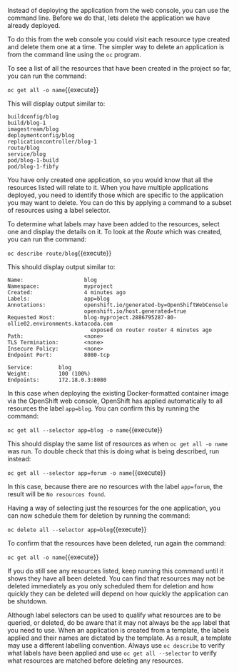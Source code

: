 Instead of deploying the application from the web console, you can use the command line. Before we do that, lets delete the application we have already deployed.

To do this from the web console you could visit each resource type created and delete them one at a time. The simpler way to delete an application is from the command line using the ``oc`` program.

To see a list of all the resources that have been created in the project so far, you can run the command:

``oc get all -o name``{{execute}}

This will display output similar to:

```
buildconfig/blog
build/blog-1
imagestream/blog
deploymentconfig/blog
replicationcontroller/blog-1
route/blog
service/blog
pod/blog-1-build
pod/blog-1-fibfy
```

You have only created one application, so you would know that all the resources listed will relate to it. When you have multiple applications deployed, you need to identify those which are specific to the application you may want to delete. You can do this by applying a command to a subset of resources using a label selector.

To determine what labels may have been added to the resources, select one and display the details on it. To look at the _Route_ which was created, you can run the command:

``oc describe route/blog``{{execute}}

This should display output similar to:

```
Name:                   blog
Namespace:              myproject
Created:                4 minutes ago
Labels:                 app=blog
Annotations:            openshift.io/generated-by=OpenShiftWebConsole
                        openshift.io/host.generated=true
Requested Host:         blog-myproject.2886795287-80-ollie02.environments.katacoda.com
                          exposed on router router 4 minutes ago
Path:                   <none>
TLS Termination:        <none>
Insecure Policy:        <none>
Endpoint Port:          8080-tcp

Service:        blog
Weight:         100 (100%)
Endpoints:      172.18.0.3:8080
```

In this case when deploying the existing Docker-formatted container image via the OpenShift web console, OpenShift has applied automatically to all resources the label ``app=blog``. You can confirm this by running the command:

``oc get all --selector app=blog -o name``{{execute}}

This should display the same list of resources as when ``oc get all -o name`` was run. To double check that this is doing what is being described, run instead:

``oc get all --selector app=forum -o name``{{execute}}

In this case, because there are no resources with the label ``app=forum``, the result will be ``No resources found``.

Having a way of selecting just the resources for the one application, you can now schedule them for deletion by running the command:

``oc delete all --selector app=blog``{{execute}}

To confirm that the resources have been deleted, run again the command:

``oc get all -o name``{{execute}}

If you do still see any resources listed, keep running this command until it shows they have all been deleted. You can find that resources may not be deleted immediately as you only scheduled them for deletion and how quickly they can be deleted will depend on how quickly the application can be shutdown.

Although label selectors can be used to qualify what resources are to be queried, or deleted, do be aware that it may not always be the ``app`` label that you need to use. When an application is created from a template, the labels applied and their names are dictated by the template. As a result, a template may use a different labelling convention. Always use ``oc describe`` to verify what labels have been applied and use ``oc get all --selector`` to verify what resources are matched before deleting any resources.


